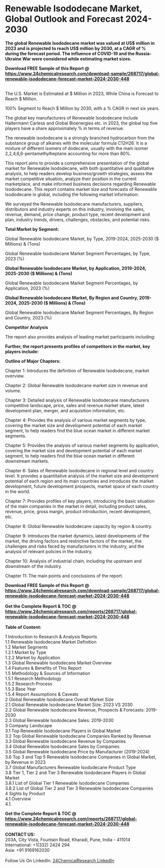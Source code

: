 <h1>Renewable Isododecane Market, Global Outlook and Forecast 2024-2030</h1><p><strong>The global Renewable Isododecane market was valued at US$ million in 2023 and is projected to reach US$ million by 2030, at a CAGR of % during the forecast period. The influence of COVID-19 and the Russia-Ukraine War were considered while estimating market sizes.</strong></p><p>
</p><p></p><div><b>Download FREE Sample of this Report @ 
            <a href="https://www.24chemicalresearch.com/download-sample/268717/global-renewable-isododecane-forecast-market-2024-2030-448">
            https://www.24chemicalresearch.com/download-sample/268717/global-renewable-isododecane-forecast-market-2024-2030-448</a></b></div><br><p>
The U.S. Market is Estimated at $ Million in 2023, While China is Forecast to Reach $ Million.</p><p>
100% Segment to Reach $ Million by 2030, with a % CAGR in next six years.</p><p>
The global key manufacturers of Renewable Isododecane include Haltermann Carless and Global Bioenergies etc. in 2023, the global top five players have a share approximately % in terms of revenue.</p><p>
The renewable isododecane is a strongly branched hydrocarbon from the substance group of alkanes with the molecular formula C12H26. It is a mixture of different isomers of dodecane, usually with the main isomer 2,2,4,6,6-pentamethylheptane accounting for more than 80%.</p><p>
This report aims to provide a comprehensive presentation of the global market for Renewable Isododecane, with both quantitative and qualitative analysis, to help readers develop business/growth strategies, assess the market competitive situation, analyze their position in the current marketplace, and make informed business decisions regarding Renewable Isododecane. This report contains market size and forecasts of Renewable Isododecane in global, including the following market information:</p><p>
</p><p>
</p><p>We surveyed the Renewable Isododecane manufacturers, suppliers, distributors and industry experts on this industry, involving the sales, revenue, demand, price change, product type, recent development and plan, industry trends, drivers, challenges, obstacles, and potential risks.</p><p>
<strong>Total Market by Segment:</strong></p><p>
Global Renewable Isododecane Market, by Type, 2019-2024, 2025-2030 ($ Millions) &amp; (Tons)</p><p>
Global Renewable Isododecane Market Segment Percentages, by Type, 2023 (%)</p><p>
</p><p>
</p><p><strong>Global Renewable Isododecane Market, by Application, 2019-2024, 2025-2030 ($ Millions) &amp; (Tons)</strong></p><p>
Global Renewable Isododecane Market Segment Percentages, by Application, 2023 (%)</p><p>
</p><p>
</p><p><strong>Global Renewable Isododecane Market, By Region and Country, 2019-2024, 2025-2030 ($ Millions) &amp; (Tons)</strong></p><p>
Global Renewable Isododecane Market Segment Percentages, By Region and Country, 2023 (%)</p><p>
</p><p>
</p><p><strong>Competitor Analysis</strong></p><p>
The report also provides analysis of leading market participants including:</p><p>
</p><p>
</p><p><strong>Further, the report presents profiles of competitors in the market, key players include:</strong></p><p>
</p><p>
</p><p><strong>Outline of Major Chapters:</strong></p><p>
Chapter 1: Introduces the definition of Renewable Isododecane, market overview.</p><p>
Chapter 2: Global Renewable Isododecane market size in revenue and volume.</p><p>
Chapter 3: Detailed analysis of Renewable Isododecane manufacturers competitive landscape, price, sales and revenue market share, latest development plan, merger, and acquisition information, etc.</p><p>
Chapter 4: Provides the analysis of various market segments by type, covering the market size and development potential of each market segment, to help readers find the blue ocean market in different market segments.</p><p>
Chapter 5: Provides the analysis of various market segments by application, covering the market size and development potential of each market segment, to help readers find the blue ocean market in different downstream markets.</p><p>
Chapter 6: Sales of Renewable Isododecane in regional level and country level. It provides a quantitative analysis of the market size and development potential of each region and its main countries and introduces the market development, future development prospects, market space of each country in the world.</p><p>
Chapter 7: Provides profiles of key players, introducing the basic situation of the main companies in the market in detail, including product sales, revenue, price, gross margin, product introduction, recent development, etc.</p><p>
Chapter 8: Global Renewable Isododecane capacity by region &amp; country.</p><p>
Chapter 9: Introduces the market dynamics, latest developments of the market, the driving factors and restrictive factors of the market, the challenges and risks faced by manufacturers in the industry, and the analysis of relevant policies in the industry.</p><p>
Chapter 10: Analysis of industrial chain, including the upstream and downstream of the industry.</p><p>
Chapter 11: The main points and conclusions of the report.</p><div><b>Download FREE Sample of this Report @ 
            <a href="https://www.24chemicalresearch.com/download-sample/268717/global-renewable-isododecane-forecast-market-2024-2030-448">
            https://www.24chemicalresearch.com/download-sample/268717/global-renewable-isododecane-forecast-market-2024-2030-448</a></b></div><br><div><b>Get the Complete Report & TOC @ 
            <a href="https://www.24chemicalresearch.com/reports/268717/global-renewable-isododecane-forecast-market-2024-2030-448">
            https://www.24chemicalresearch.com/reports/268717/global-renewable-isododecane-forecast-market-2024-2030-448</a></b></div><br>
            <b>Table of Content:</b><p>1 Introduction to Research & Analysis Reports<br />
    1.1 Renewable Isododecane Market Definition<br />
    1.2 Market Segments<br />
        1.2.1 Market by Type<br />
        1.2.2 Market by Application<br />
    1.3 Global Renewable Isododecane Market Overview<br />
    1.4 Features & Benefits of This Report<br />
    1.5 Methodology & Sources of Information<br />
        1.5.1 Research Methodology<br />
        1.5.2 Research Process<br />
        1.5.3 Base Year<br />
        1.5.4 Report Assumptions & Caveats<br />
2 Global Renewable Isododecane Overall Market Size<br />
    2.1 Global Renewable Isododecane Market Size: 2023 VS 2030<br />
    2.2 Global Renewable Isododecane Revenue, Prospects & Forecasts: 2019-2030<br />
    2.3 Global Renewable Isododecane Sales: 2019-2030<br />
3 Company Landscape<br />
    3.1 Top Renewable Isododecane Players in Global Market<br />
    3.2 Top Global Renewable Isododecane Companies Ranked by Revenue<br />
    3.3 Global Renewable Isododecane Revenue by Companies<br />
    3.4 Global Renewable Isododecane Sales by Companies<br />
    3.5 Global Renewable Isododecane Price by Manufacturer (2019-2024)<br />
    3.6 Top 3 and Top 5 Renewable Isododecane Companies in Global Market, by Revenue in 2023<br />
    3.7 Global Manufacturers Renewable Isododecane Product Type<br />
    3.8 Tier 1, Tier 2 and Tier 3 Renewable Isododecane Players in Global Market<br />
        3.8.1 List of Global Tier 1 Renewable Isododecane Companies<br />
        3.8.2 List of Global Tier 2 and Tier 3 Renewable Isododecane Companies<br />
4 Sights by Product<br />
    4.1 Overview<br />
        4.1.</p><div><b>Get the Complete Report & TOC @ 
            <a href="https://www.24chemicalresearch.com/reports/268717/global-renewable-isododecane-forecast-market-2024-2030-448">
            https://www.24chemicalresearch.com/reports/268717/global-renewable-isododecane-forecast-market-2024-2030-448</a></b></div><br><b>CONTACT US:</b><br>
            203A, City Vista, Fountain Road, Kharadi, Pune, India - 411014<br>
            International: +1(332) 2424 294<br>
            Asia: +91 9169162030 <br><br>
            Follow Us On LinkedIn: <a href="https://www.linkedin.com/company/24chemicalresearch/">24ChemicalResearch LinkedIn</a>